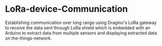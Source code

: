 # LoRa-device-Communication
Establishing communication over long range using Dragino's LoRa gateway to receive the data sent through LoRa shield which is embedded with an Arduino to extract data from multiple sensors and displaying extracted data on the-things-network.
